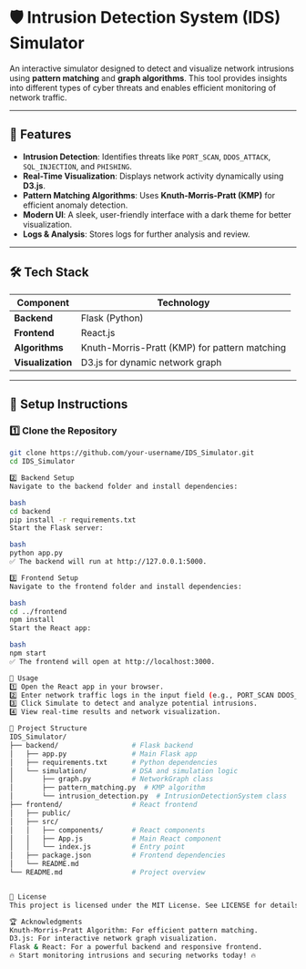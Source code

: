 # 🛡️ Intrusion Detection System (IDS) Simulator  

An interactive simulator designed to detect and visualize network intrusions using **pattern matching** and **graph algorithms**. This tool provides insights into different types of cyber threats and enables efficient monitoring of network traffic.

---

## 🚀 Features  
- **Intrusion Detection**: Identifies threats like `PORT_SCAN`, `DDOS_ATTACK`, `SQL_INJECTION`, and `PHISHING`.  
- **Real-Time Visualization**: Displays network activity dynamically using **D3.js**.  
- **Pattern Matching Algorithms**: Uses **Knuth-Morris-Pratt (KMP)** for efficient anomaly detection.  
- **Modern UI**: A sleek, user-friendly interface with a dark theme for better visualization.  
- **Logs & Analysis**: Stores logs for further analysis and review.  

---

## 🛠️ Tech Stack  

| **Component**  | **Technology**  |
|---------------|----------------|
| **Backend**   | Flask (Python)  |
| **Frontend**  | React.js  |
| **Algorithms**  | Knuth-Morris-Pratt (KMP) for pattern matching  |
| **Visualization**  | D3.js for dynamic network graph  |

---

## 🔧 Setup Instructions  

### **1️⃣ Clone the Repository**  
```bash
git clone https://github.com/your-username/IDS_Simulator.git
cd IDS_Simulator

2️⃣ Backend Setup
Navigate to the backend folder and install dependencies:

bash
cd backend
pip install -r requirements.txt
Start the Flask server:

bash
python app.py
✅ The backend will run at http://127.0.0.1:5000.

3️⃣ Frontend Setup
Navigate to the frontend folder and install dependencies:

bash
cd ../frontend
npm install
Start the React app:

bash
npm start
✅ The frontend will open at http://localhost:3000.

📌 Usage
1️⃣ Open the React app in your browser.
2️⃣ Enter network traffic logs in the input field (e.g., PORT_SCAN DDOS_ATTACK PORT_SCAN).
3️⃣ Click Simulate to detect and analyze potential intrusions.
4️⃣ View real-time results and network visualization.

📁 Project Structure
IDS_Simulator/
├── backend/                  # Flask backend
│   ├── app.py                # Main Flask app
│   ├── requirements.txt      # Python dependencies
│   └── simulation/           # DSA and simulation logic
│       ├── graph.py          # NetworkGraph class
│       ├── pattern_matching.py  # KMP algorithm
│       └── intrusion_detection.py  # IntrusionDetectionSystem class
├── frontend/                 # React frontend
│   ├── public/
│   ├── src/
│   │   ├── components/       # React components
│   │   ├── App.js            # Main React component
│   │   └── index.js          # Entry point
│   ├── package.json          # Frontend dependencies
│   └── README.md
└── README.md                 # Project overview


📜 License
This project is licensed under the MIT License. See LICENSE for details.

🏆 Acknowledgments
Knuth-Morris-Pratt Algorithm: For efficient pattern matching.
D3.js: For interactive network graph visualization.
Flask & React: For a powerful backend and responsive frontend.
🔥 Start monitoring intrusions and securing networks today! 🔥
